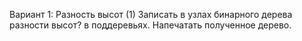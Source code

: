 Вариант 1: Разность высот (1)
Записать в узлах бинарного дерева разности выcот? в поддеревьях. Напечатать полученное дерево.
